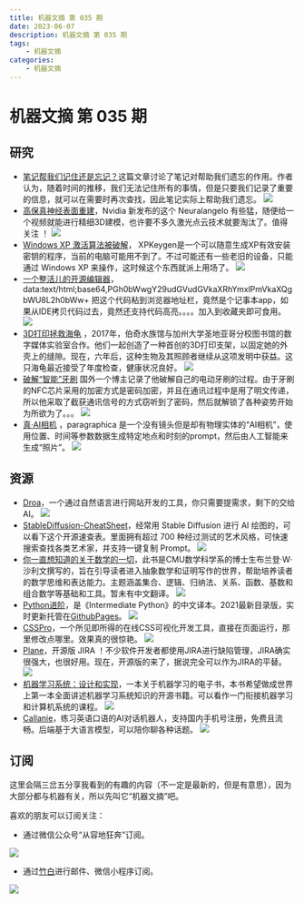 ```yaml
---
title: 机器文摘 第 035 期
date: 2023-06-07
description: 机器文摘 第 035 期
tags:
    - 机器文摘
categories:
    - 机器文摘
---
```

# 机器文摘 第 035 期

## 研究
- [笔记帮我们记住还是忘记？](https://www.reproof.app/blog/notes-apps-help-us-forget)这篇文章讨论了笔记对帮助我们遗忘的作用。作者认为，随着时间的推移，我们无法记住所有的事情，但是只要我们记录了重要的信息，就可以在需要时再次查找，因此笔记实际上帮助我们遗忘。
  ![](2023-06-07-10-09-37.png)
- [高保真神经表面重建](https://research.nvidia.com/labs/dir/neuralangelo/)，Nvidia 新发布的这个 Neuralangelo 有些猛，随便给一个视频就能进行精细3D建模，也许要不多久激光点云技术就要淘汰了。值得关注 ！
  ![](2023-06-07-10-12-49.png)
- [Windows XP 激活算法被破解](https://github.com/Neo-Desktop/WindowsXPKg)， XPKeygen是一个可以随意生成XP有效安装密钥的程序，当前的电脑可能用不到了。不过可能还有一些老旧的设备，只能通过 Windows XP 来操作，这时候这个东西就派上用场了。
  ![](2023-06-07-10-17-33.png)
- [一个整活儿的开源编辑器](https://www.v2ex.com/t/944717)，data:text/html;base64,PGh0bWwgY29udGVudGVkaXRhYmxlPmVkaXQgbWU8L2h0bWw+ 把这个代码粘到浏览器地址栏，竟然是个记事本app，如果从IDE拷贝代码过去，竟然还支持代码高亮。。。。加入到收藏夹即可食用。
  ![](2023-06-07-10-20-19.png)
- [3D打印拯救海龟](https://mymodernmet.com/sea-turtle-birch-aquarium-3d-printed-brace) ，2017年，伯奇水族馆与加州大学圣地亚哥分校图书馆的数字媒体实验室合作。他们一起创造了一种首创的3D打印支架，以固定她的外壳上的缝隙。现在，六年后，这种生物及其照顾者继续从这项发明中获益。这只海龟最近接受了年度检查，健康状况良好。
  ![](2023-06-07-10-21-40.png)
- [破解“智能”牙刷](https://kuenzi.dev/toothbrush/) 国外一个博主记录了他破解自己的电动牙刷的过程。由于牙刷的NFC芯片采用的加密方式是密码加密，并且在通讯过程中是用了明文传递，所以他采取了截获通讯信号的方式窃听到了密码，然后就解锁了各种姿势开始为所欲为了。。。
  ![](2023-06-07-10-22-42.png)
- [真·AI相机](https://bjoernkarmann.dk/project/paragraphica) ，paragraphica 是一个没有镜头但是却有物理实体的“AI相机”，使用位置、时间等参数数据生成特定地点和时刻的prompt，然后由人工智能来生成“照片”。 
  ![](2023-06-07-10-24-07.png)

## 资源
- [Droa](https://www.dora.run/ai)，一个通过自然语言进行网站开发的工具，你只需要提需求，剩下的交给AI。
  ![](2023-06-07-10-26-05.png)
- [StableDiffusion-CheatSheet](https://github.com/SupaGruen/StableDiffusion-CheatSheet)，经常用 Stable Diffusion 进行 AI 绘图的，可以看下这个开源速查表。里面拥有超过 700 种经过测试的艺术风格，可快速搜索查找各类艺术家，并支持一键复制 Prompt。
  ![](2023-06-07-10-26-50.png)
- [你一直想知道的关于数学的一切](https://www.math.cmu.edu/~jmackey/151_128/bws_book.pdf)，此书是CMU数学科学系的博士生布兰登·W·沙利文撰写的，旨在引导读者进入抽象数学和证明写作的世界，帮助培养读者的数学思维和表达能力。主题涵盖集合、逻辑、归纳法、关系、函数、基数和组合数学等基础和工具。暂未有中文翻译。
  ![](2023-06-07-10-27-26.png)
- [Python进阶](https://github.com/eastlakeside/interpy-zh)，是《Intermediate Python》的中文译本。2021最新目录版，实时更新托管在[GithubPages](https://py.eastlakeside.cn)。
  ![](2023-06-07-10-28-23.png)
- [CSSPro](https://csspro.com/)，一个所见即所得的在线CSS可视化开发工具，直接在页面运行，那里修改点哪里。效果真的很惊艳。
  ![](2023-06-07-10-29-07.png)
- [Plane](https://github.com/makeplane/plane)，开源版 JIRA ！不少软件开发者都使用JIRA进行缺陷管理，JIRA确实很强大，也很好用。现在，开源版的来了，据说完全可以作为JIRA的平替。
  ![](2023-06-07-10-30-19.png)
- [机器学习系统：设计和实现](https://openmlsys.github.io/index.html)，一本关于机器学习的电子书，本书希望做成世界上第一本全面讲述机器学习系统知识的开源书籍。可以看作一门衔接机器学习和计算机系统的课程 ​​。
  ![](2023-06-07-10-31-04.png)
- [Callanie](https://callannie.ai/)，练习英语口语的AI对话机器人，支持国内手机号注册，免费且流畅。后端基于大语言模型，可以陪你聊各种话题。
  ![](2023-06-07-10-31-49.png)

## 订阅
这里会隔三岔五分享我看到的有趣的内容（不一定是最新的，但是有意思），因为大部分都与机器有关，所以先叫它“机器文摘”吧。

喜欢的朋友可以订阅关注：

- 通过微信公众号“从容地狂奔”订阅。

![](../weixin.jpg)

- 通过[竹白](https://zhubai.love/)进行邮件、微信小程序订阅。

![](../zhubai.jpg)